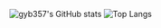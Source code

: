 ![gyb357's GitHub stats](https://github-readme-stats.vercel.app/api?username=gyb357&show_icons=true&theme=dracula)
![Top Langs](https://github-readme-stats.vercel.app/api/top-langs/?username=gyb357&layout=compact&theme=dracula)
